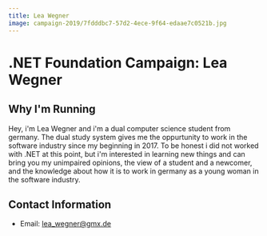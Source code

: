 ```yaml
---
title: Lea Wegner
image: campaign-2019/7fdddbc7-57d2-4ece-9f64-edaae7c0521b.jpg
---
```


# .NET Foundation Campaign: Lea Wegner

## Why I'm Running
Hey, i'm Lea Wegner and i'm a dual computer science student from germany. 
The dual study system gives me the oppurtunity to work in the software industry since my beginning in 2017. To be honest i did not worked with .NET at this point, but i'm interested in learning new things and can bring you my unimpaired opinions, the view of a student and a newcomer, and the knowledge about how it is to work in germany as a young woman in the software industry.

## Contact Information
* Email: lea_wegner@gmx.de
